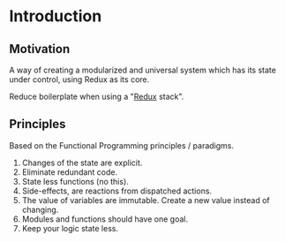 # Introduction

## Motivation
 A way of creating a modularized and universal system which has its state under control, using Redux as its core.
 
 Reduce boilerplate when using a "[Redux](https://github.com/reactjs/redux/) stack".
 
## Principles
 Based on the Functional Programming principles / paradigms.

1. Changes of the state are explicit.
2. Eliminate redundant code.
3. State less functions (no this).
4. Side-effects, are reactions from dispatched actions.
5. The value of variables are immutable. Create a new value instead of changing.
6. Modules and functions should have one goal.
7. Keep your logic state less.

